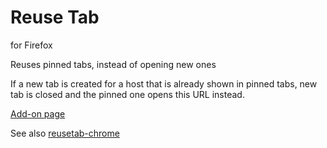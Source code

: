 # Reuse Tab
for Firefox

Reuses pinned tabs, instead of opening new ones

If a new tab is created for a host that is already shown in pinned tabs, new tab is closed and the pinned one opens this URL instead.

[Add-on page](https://addons.mozilla.org/firefox/addon/reuse-tab/)

See also [reusetab-chrome](https://github.com/rjregenold/reusetab-chrome)
